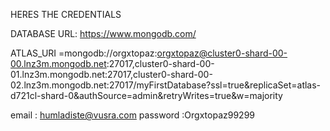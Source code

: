 HERES THE CREDENTIALS

DATABASE URL:
https://www.mongodb.com/

ATLAS_URI =mongodb://orgxtopaz:orgxtopaz@cluster0-shard-00-00.lnz3m.mongodb.net:27017,cluster0-shard-00-01.lnz3m.mongodb.net:27017,cluster0-shard-00-02.lnz3m.mongodb.net:27017/myFirstDatabase?ssl=true&replicaSet=atlas-d721cl-shard-0&authSource=admin&retryWrites=true&w=majority



email : humladiste@vusra.com
password :Orgxtopaz99299


